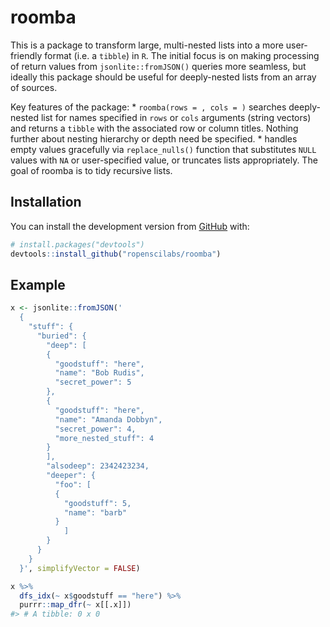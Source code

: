 
<!-- README.md is generated from README.Rmd. Please edit that file -->

# roomba

This is a package to transform large, multi-nested lists into a more
user-friendly format (i.e. a `tibble`) in `R`. The initial focus is on
making processing of return values from `jsonlite::fromJSON()` queries
more seamless, but ideally this package should be useful for
deeply-nested lists from an array of sources.

Key features of the package: \* `roomba(rows = , cols = )` searches
deeply-nested list for names specified in `rows` or `cols` arguments
(string vectors) and returns a `tibble` with the associated row or
column titles. Nothing further about nesting hierarchy or depth need be
specified. \* handles empty values gracefully via `replace_nulls()`
function that substitutes `NULL` values with `NA` or user-specified
value, or truncates lists appropriately. The goal of roomba is to tidy
recursive lists.

## Installation

You can install the development version from
[GitHub](https://github.com/) with:

``` r
# install.packages("devtools")
devtools::install_github("ropenscilabs/roomba")
```

## Example

``` r
x <- jsonlite::fromJSON('
  {
    "stuff": {
      "buried": {
        "deep": [
        {
          "goodstuff": "here",
          "name": "Bob Rudis",
          "secret_power": 5
        },
        {
          "goodstuff": "here",
          "name": "Amanda Dobbyn",
          "secret_power": 4, 
          "more_nested_stuff": 4
        }
        ],
        "alsodeep": 2342423234,
        "deeper": {
          "foo": [
          {
            "goodstuff": 5,
            "name": "barb"
          }
            ]
        }
      }
    }
  }', simplifyVector = FALSE)

x %>%
  dfs_idx(~ x$goodstuff == "here") %>%
  purrr::map_dfr(~ x[[.x]])
#> # A tibble: 0 x 0
```
